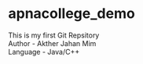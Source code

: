 # apnacollege_demo
This is my first Git Repsitory
<br>
Author - Akther Jahan Mim
<br>
Language - Java/C++
